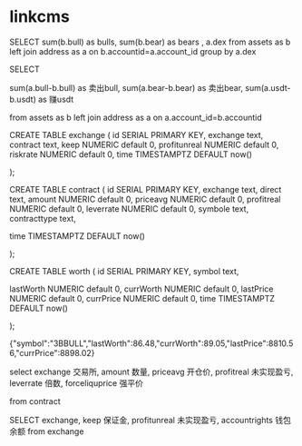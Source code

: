 # linkcms


SELECT 
sum(b.bull) as bulls,
sum(b.bear) as bears ,
a.dex
from assets  as b
left join address  as a on b.accountid=a.account_id
group by a.dex



SELECT 
 
sum(a.bull-b.bull) as 卖出bull,
sum(a.bear-b.bear) as 卖出bear,
sum(a.usdt-b.usdt) as 赚usdt
 
from assets  as b
left join address as a
on a.account_id=b.accountid


 CREATE TABLE exchange (
id SERIAL PRIMARY KEY,
exchange text,
contract text,
keep NUMERIC default 0,
profitunreal    NUMERIC default 0,
riskrate    NUMERIC default 0,
time        TIMESTAMPTZ     DEFAULT now()

);


CREATE TABLE contract (
id SERIAL PRIMARY KEY,
exchange text,
direct text,
amount    NUMERIC default 0,
priceavg    NUMERIC default 0,
profitreal   NUMERIC default 0,
leverrate   NUMERIC default 0,
symbole   text,
contracttype   text,
 
time        TIMESTAMPTZ     DEFAULT now()

);


CREATE TABLE worth (
id SERIAL PRIMARY KEY,
symbol text,
 
lastWorth    NUMERIC default 0,
currWorth    NUMERIC default 0,
lastPrice   NUMERIC default 0,
currPrice   NUMERIC default 0, 
time        TIMESTAMPTZ     DEFAULT now()

);

{"symbol":"3BBULL","lastWorth":86.48,"currWorth":89.05,"lastPrice":8810.56,"currPrice":8898.02}



select 
exchange 交易所,
amount 数量,
priceavg 开仓价,
profitreal 未实现盈亏,
leverrate 倍数, 
forceliquprice 强平价

from contract




SELECT exchange, keep 保证金,
profitunreal 未实现盈亏,
accountrights 钱包余额   from exchange